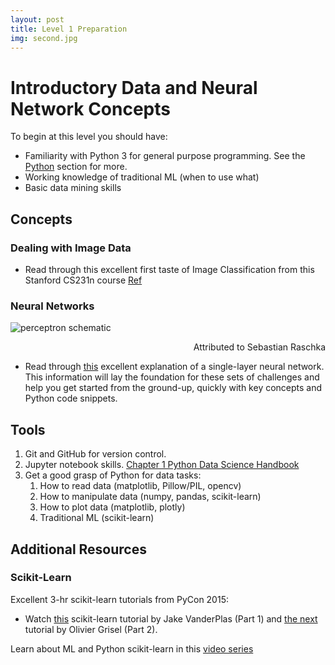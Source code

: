 ```yaml
---
layout: post
title: Level 1 Preparation
img: second.jpg
---
```


# Introductory Data and Neural Network Concepts

To begin at this level you should have:

- Familiarity with Python 3 for general purpose programming.  See the [Python](/navigating-ml/learning-python) section for more.
- Working knowledge of traditional ML (when to use what)
- Basic data mining skills

## Concepts

### Dealing with Image Data

- Read through this excellent first taste of Image Classification from this Stanford CS231n course [Ref](http://cs231n.github.io/classification/)

### Neural Networks

![perceptron schematic](http://sebastianraschka.com/images/blog/2015/singlelayer_neural_networks_files/perceptron_schematic.png)
<p align="right">Attributed to Sebastian Raschka</p>

* Read through [this](http://sebastianraschka.com/Articles/2015_singlelayer_neurons.html) excellent explanation of a single-layer neural network.  This information will lay the foundation for these sets of challenges and help you get started from the ground-up, quickly with key concepts and Python code snippets.


## Tools

1. Git and GitHub for version control.
2. Jupyter notebook skills. [Chapter 1 Python Data Science Handbook](https://jakevdp.github.io/PythonDataScienceHandbook/)
1. Get a good grasp of Python for data tasks:
    1. How to read data (matplotlib, Pillow/PIL, opencv)
    2. How to manipulate data (numpy, pandas, scikit-learn) 
    3. How to plot data (matplotlib, plotly)
    4. Traditional ML (scikit-learn)

## Additional Resources

### Scikit-Learn

Excellent 3-hr scikit-learn tutorials from PyCon 2015:

- Watch [this](https://www.youtube.com/watch?v=L7R4HUQ-eQ0) scikit-learn tutorial by Jake VanderPlas (Part 1) and [the next](https://www.youtube.com/watch?v=oGqGxvqA9-k) tutorial by Olivier Grisel (Part 2).

Learn about ML and Python scikit-learn in this [video series](https://www.youtube.com/playlist?list=PL5-da3qGB5ICeMbQuqbbCOQWcS6OYBr5A)


